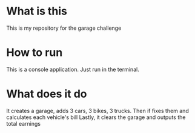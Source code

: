 # What is this

This is my repository for the garage challenge

# How to run

This is a console application. Just run in the terminal.

# What does it do

It creates a garage, adds 3 cars, 3 bikes, 3 trucks. Then if fixes them and calculates each vehicle's bill
Lastly, it clears the garage and outputs the total earnings